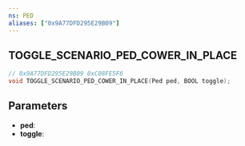 ```yaml
---
ns: PED
aliases: ["0x9A77DFD295E29B09"]
---
```

## TOGGLE_SCENARIO_PED_COWER_IN_PLACE

```c
// 0x9A77DFD295E29B09 0xC08FE5F6
void TOGGLE_SCENARIO_PED_COWER_IN_PLACE(Ped ped, BOOL toggle);
```

## Parameters
* **ped**: 
* **toggle**: 

